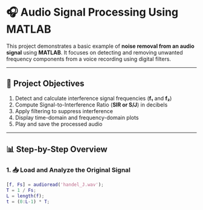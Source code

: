 # 🎧 Audio Signal Processing Using MATLAB

This project demonstrates a basic example of **noise removal from an audio signal** using **MATLAB**. It focuses on detecting and removing unwanted frequency components from a voice recording using digital filters.

---

## 📌 Project Objectives

1. Detect and calculate interference signal frequencies (**f₁** and **f₂**)
2. Compute Signal-to-Interference Ratio (**SIR or S/J**) in decibels
3. Apply filtering to suppress interference
4. Display time-domain and frequency-domain plots
5. Play and save the processed audio

---

## 📊 Step-by-Step Overview

### 1. 📥 Load and Analyze the Original Signal

```matlab
[f, Fs] = audioread('handel_J.wav');
T = 1 / Fs;
L = length(f);
t = (0:L-1) * T;
